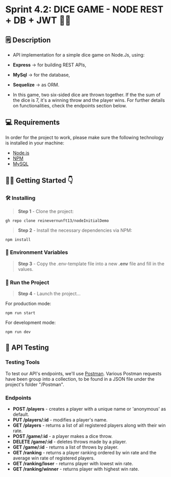 # Sprint 4.2: DICE GAME - NODE REST + DB + JWT 🎲🎲 

## 🗒️  Description

- API implementation for a simple dice game on Node.Js, using:
 - **Express** -> for building REST APIs,
 - **MySql** -> for the database, 
 - **Sequelize** -> as ORM.

- In this game, two six-sided dice are thrown together. If the the sum of the dice is 7, it's a winning throw and the player wins. For further details on functionalities, check the endpoints section below.
   
## 💻 Requirements

In order for the project to work, please make sure the following technology is installed in your machine:

- [Node.js](https://nodejs.org/en/download/) 
- [NPM](https://www.npmjs.com/) 
- [MySQL](https://dev.mysql.com/downloads/installer/)

## 👩‍💻 Getting Started 👇  

### 🛠️ Installing

> **Step 1** - Clone the project:

```
gh repo clone reinevernunft13/nodeInitialDemo
```

> **Step 2** - Install the necessary dependencies via NPM:

```
npm install
```

### 🔐 Environment Variables 

> **Step 3** - Copy the .env-template file into a new **.env** file and fill in the values. 

### 🚀 Run the Project

> **Step 4** - Launch the project...

For production mode:
````
npm run start
````

For development mode:

````
npm run dev
````

## 🧪 API Testing

### Testing Tools

To test our API's endpoints, we'll use [Postman](https://www.postman.com/). Various Postman requests have been group into a collection, to be found in a JSON file under the project's folder "/Postman".

### Endpoints

- **POST /players** - creates a player with a unique name or 'anonymous' as default.
- **PUT /players/:id** - modifies a player's name.
- **GET /players** - returns a list of all registered players along with their win rate. 
- **POST /game/:id** - a player makes a dice throw. 
- **DELETE /game/:id** - deletes throws made by a player.
- **GET /game/:id** - returns a list of throws by player.
- **GET /ranking** - returns a player ranking ordered by win rate and the average win rate of registered players. 
- **GET /ranking/loser** - returns player with lowest win rate.
- **GET /ranking/winner** - returns player with highest win rate.


